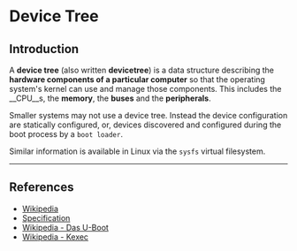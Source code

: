# Device Tree

## Introduction

A __device tree__ (also written __devicetree__) is a data structure describing the __hardware components of a particular computer__ so that the operating system's kernel can use and manage those components. This includes the __CPU__s, the __memory__, the __buses__ and the __peripherals__.

Smaller systems may not use a device tree. Instead the device configuration are statically configured, or, devices discovered and configured during the boot process by a `boot loader`.

Similar information is available in Linux via the `sysfs` virtual filesystem.

---

## References

* [Wikipedia](https://en.wikipedia.org/wiki/Device_tree)
* [Specification](https://www.devicetree.org/)
* [Wikipedia - Das U-Boot](https://en.wikipedia.org/wiki/Das_U-Boot)
* [Wikipedia - Kexec](https://en.wikipedia.org/wiki/Kexec)
